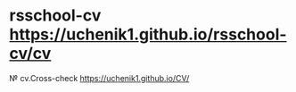 # rsschool-cv https://uchenik1.github.io/rsschool-cv/cv
№ cv.Cross-check https://uchenik1.github.io/CV/
